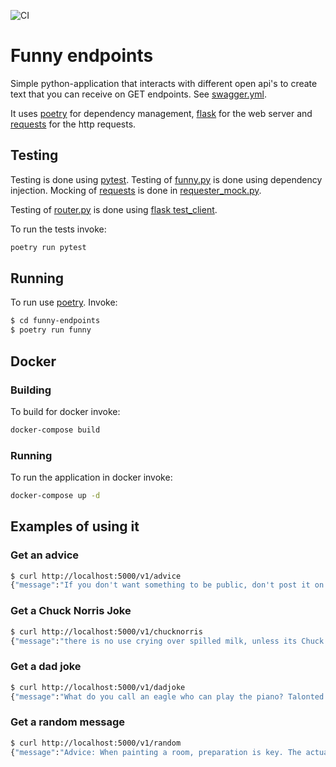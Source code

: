 ![CI](https://github.com/dllg/py-funny-endpoints/workflows/CI/badge.svg)

# Funny endpoints
Simple python-application that interacts with different open api's to create text that you can receive on GET endpoints. See [swagger.yml](swagger.yml).

It uses [poetry](https://python-poetry.org/) for dependency management, [flask](https://github.com/pallets/flask) for the web server and [requests](https://github.com/psf/requests) for the http requests.

## Testing
Testing is done using [pytest](https://docs.pytest.org/en/stable/). Testing of [funny.py](./funny-endpoints/funny_endpoints/funny.py) is done using dependency injection. Mocking of [requests](https://github.com/psf/requests) is done in [requester_mock.py](./funny-endpoints/tests/requester_mock.py).

Testing of [router.py](./funny-endpoints/funny_endpoints/router.py) is done using [flask test_client](https://github.com/pallets/flask/blob/master/docs/testing.rst).

To run the tests invoke:

```bash
poetry run pytest
```

## Running
To run use [poetry](https://python-poetry.org/). Invoke:
```bash
$ cd funny-endpoints
$ poetry run funny
```

## Docker
### Building
To build for docker invoke:
```bash
docker-compose build
```

### Running
To run the application in docker invoke:
```bash
docker-compose up -d
```

## Examples of using it
### Get an advice
```bash
$ curl http://localhost:5000/v1/advice
{"message":"If you don't want something to be public, don't post it on the Internet."}
```

### Get a Chuck Norris Joke
```bash
$ curl http://localhost:5000/v1/chucknorris
{"message":"there is no use crying over spilled milk, unless its Chuck Norris' milk because then your gonna die"}
```

### Get a dad joke
```bash
$ curl http://localhost:5000/v1/dadjoke
{"message":"What do you call an eagle who can play the piano? Talonted!"}
```

### Get a random message
```bash
$ curl http://localhost:5000/v1/random
{"message":"Advice: When painting a room, preparation is key. The actual painting should account for about 40% of the work."}
```
